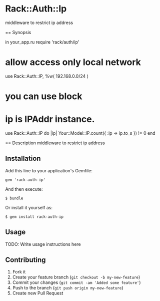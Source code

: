 # Rack::Auth::Ip
middleware to restrict ip address

== Synopsis

in your_app.ru
  require 'rack/auth/ip'
  # allow access only local network
  use Rack::Auth::IP, %w( 192.168.0.0/24 )

  # you can use block
  # ip is IPAddr instance.
  use Rack::Auth::IP do |ip|
    Your::Model::IP.count({ :ip => ip.to_s }) != 0 
  end

== Description
middleware to restrict ip address

## Installation

Add this line to your application's Gemfile:

    gem 'rack-auth-ip'

And then execute:

    $ bundle

Or install it yourself as:

    $ gem install rack-auth-ip

## Usage

TODO: Write usage instructions here

## Contributing

1. Fork it
2. Create your feature branch (`git checkout -b my-new-feature`)
3. Commit your changes (`git commit -am 'Added some feature'`)
4. Push to the branch (`git push origin my-new-feature`)
5. Create new Pull Request
